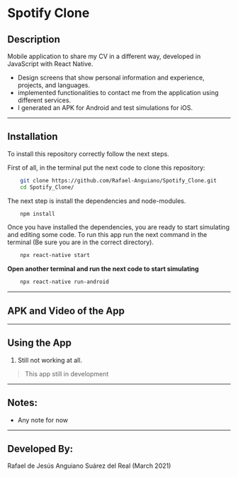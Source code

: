 # Spotify Clone

## Description
Mobile application to share my CV in a different way, developed in JavaScript with React Native.
 - Design screens that show personal information and experience, projects, and languages.
 - implemented functionalities to contact me from the application using different services.
 - I generated an APK for Android and test simulations for iOS.

---

## Installation
To install this repository correctly follow the next steps.

First of all, in the terminal put the next code to clone this repository:

```sh
    git clone https://github.com/Rafael-Anguiano/Spotify_Clone.git
    cd Spotify_Clone/
```

The next step is install the dependencies and node-modules.

```sh
    npm install
```

Once you have installed the dependencies, you are ready to start simulating and editing some code. To run this app run the next command in the terminal (Be sure you are in the correct directory).

```sh
    npx react-native start
```
**Open another terminal and run the next code to start simulating**

```sh
    npx react-native run-android
```

---
## APK and Video of the App

---
## Using the App
1. Still not working at all.

> This app still in development
---

## Notes:
 - Any note for now

---

## Developed By:
 Rafael de Jesús Anguiano Suárez del Real (March 2021)